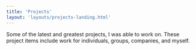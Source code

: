```yaml
---
title: 'Projects'
layout: 'layouts/projects-landing.html'
---
```


Some of the latest and greatest projects, I was able to work on. These project items include work for individuals, groups, companies, and myself.
